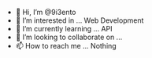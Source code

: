- 👋 Hi, I’m @9i3ento
- 👀 I’m interested in ... Web Development
- 🌱 I’m currently learning ... API
- 💞️ I’m looking to collaborate on ...
- 📫 How to reach me ... Nothing

<!---
9i3ento/9i3ento is a ✨ special ✨ repository because its `README.md` (this file) appears on your GitHub profile.
You can click the Preview link to take a look at your changes.
--->
